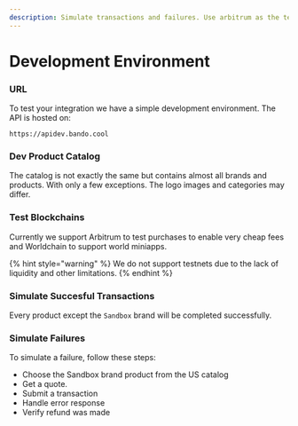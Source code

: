 ```yaml
---
description: Simulate transactions and failures. Use arbitrum as the test network.
---
```


# Development Environment

### URL

To test your integration we have a simple development environment. The API is hosted on:

```
https://apidev.bando.cool
```

### Dev Product Catalog

The catalog is not exactly the same but contains almost all brands and products. With only a few exceptions. The logo images and categories may differ.

### Test Blockchains

Currently we support Arbitrum to test purchases to enable very cheap fees and Worldchain to support world miniapps.

{% hint style="warning" %}
We do not support testnets due to the lack of liquidity and other limitations.
{% endhint %}

### Simulate Succesful Transactions

Every product except the `Sandbox` brand will be completed successfully.

### Simulate Failures

To simulate a failure, follow these steps:

* Choose the Sandbox brand product from the US catalog
* Get a quote.
* Submit a transaction
* Handle error response
* Verify refund was made

